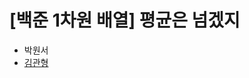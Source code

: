 # [백준 1차원 배열] 평균은 넘겠지

- 박원서
- [김관형](https://github.com/SSAFY-9-S4-STUDY/SWEAB/blob/main/day3/B_4344/kimgwanhyeong/4344.py)
